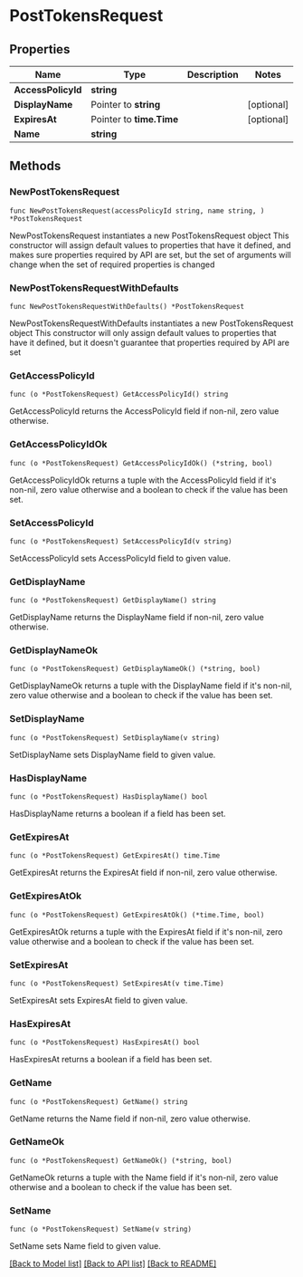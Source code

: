 # PostTokensRequest

## Properties

Name | Type | Description | Notes
------------ | ------------- | ------------- | -------------
**AccessPolicyId** | **string** |  | 
**DisplayName** | Pointer to **string** |  | [optional] 
**ExpiresAt** | Pointer to **time.Time** |  | [optional] 
**Name** | **string** |  | 

## Methods

### NewPostTokensRequest

`func NewPostTokensRequest(accessPolicyId string, name string, ) *PostTokensRequest`

NewPostTokensRequest instantiates a new PostTokensRequest object
This constructor will assign default values to properties that have it defined,
and makes sure properties required by API are set, but the set of arguments
will change when the set of required properties is changed

### NewPostTokensRequestWithDefaults

`func NewPostTokensRequestWithDefaults() *PostTokensRequest`

NewPostTokensRequestWithDefaults instantiates a new PostTokensRequest object
This constructor will only assign default values to properties that have it defined,
but it doesn't guarantee that properties required by API are set

### GetAccessPolicyId

`func (o *PostTokensRequest) GetAccessPolicyId() string`

GetAccessPolicyId returns the AccessPolicyId field if non-nil, zero value otherwise.

### GetAccessPolicyIdOk

`func (o *PostTokensRequest) GetAccessPolicyIdOk() (*string, bool)`

GetAccessPolicyIdOk returns a tuple with the AccessPolicyId field if it's non-nil, zero value otherwise
and a boolean to check if the value has been set.

### SetAccessPolicyId

`func (o *PostTokensRequest) SetAccessPolicyId(v string)`

SetAccessPolicyId sets AccessPolicyId field to given value.


### GetDisplayName

`func (o *PostTokensRequest) GetDisplayName() string`

GetDisplayName returns the DisplayName field if non-nil, zero value otherwise.

### GetDisplayNameOk

`func (o *PostTokensRequest) GetDisplayNameOk() (*string, bool)`

GetDisplayNameOk returns a tuple with the DisplayName field if it's non-nil, zero value otherwise
and a boolean to check if the value has been set.

### SetDisplayName

`func (o *PostTokensRequest) SetDisplayName(v string)`

SetDisplayName sets DisplayName field to given value.

### HasDisplayName

`func (o *PostTokensRequest) HasDisplayName() bool`

HasDisplayName returns a boolean if a field has been set.

### GetExpiresAt

`func (o *PostTokensRequest) GetExpiresAt() time.Time`

GetExpiresAt returns the ExpiresAt field if non-nil, zero value otherwise.

### GetExpiresAtOk

`func (o *PostTokensRequest) GetExpiresAtOk() (*time.Time, bool)`

GetExpiresAtOk returns a tuple with the ExpiresAt field if it's non-nil, zero value otherwise
and a boolean to check if the value has been set.

### SetExpiresAt

`func (o *PostTokensRequest) SetExpiresAt(v time.Time)`

SetExpiresAt sets ExpiresAt field to given value.

### HasExpiresAt

`func (o *PostTokensRequest) HasExpiresAt() bool`

HasExpiresAt returns a boolean if a field has been set.

### GetName

`func (o *PostTokensRequest) GetName() string`

GetName returns the Name field if non-nil, zero value otherwise.

### GetNameOk

`func (o *PostTokensRequest) GetNameOk() (*string, bool)`

GetNameOk returns a tuple with the Name field if it's non-nil, zero value otherwise
and a boolean to check if the value has been set.

### SetName

`func (o *PostTokensRequest) SetName(v string)`

SetName sets Name field to given value.



[[Back to Model list]](../README.md#documentation-for-models) [[Back to API list]](../README.md#documentation-for-api-endpoints) [[Back to README]](../README.md)



